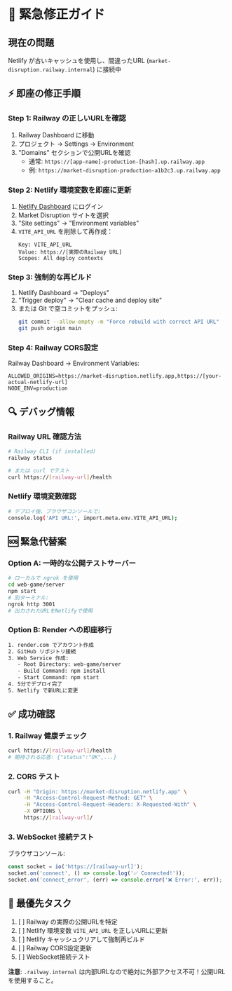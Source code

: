 # 🚨 緊急修正ガイド

## 現在の問題
Netlify が古いキャッシュを使用し、間違ったURL (`market-disruption.railway.internal`) に接続中

## ⚡ 即座の修正手順

### Step 1: Railway の正しいURLを確認
1. Railway Dashboard に移動
2. プロジェクト → Settings → Environment
3. "Domains" セクションで公開URLを確認
   - 通常: `https://[app-name]-production-[hash].up.railway.app`
   - 例: `https://market-disruption-production-a1b2c3.up.railway.app`

### Step 2: Netlify 環境変数を即座に更新
1. [Netlify Dashboard](https://app.netlify.com) にログイン
2. Market Disruption サイトを選択
3. "Site settings" → "Environment variables"
4. `VITE_API_URL` を削除して再作成：
   ```
   Key: VITE_API_URL
   Value: https://[実際のRailway URL]
   Scopes: All deploy contexts
   ```

### Step 3: 強制的な再ビルド
1. Netlify Dashboard → "Deploys"
2. "Trigger deploy" → "Clear cache and deploy site"
3. または Git で空コミットをプッシュ:
   ```bash
   git commit --allow-empty -m "Force rebuild with correct API URL"
   git push origin main
   ```

### Step 4: Railway CORS設定
Railway Dashboard → Environment Variables:
```
ALLOWED_ORIGINS=https://market-disruption.netlify.app,https://[your-actual-netlify-url]
NODE_ENV=production
```

## 🔍 デバッグ情報

### Railway URL 確認方法
```bash
# Railway CLI (if installed)
railway status

# または curl でテスト
curl https://[railway-url]/health
```

### Netlify 環境変数確認
```bash
# デプロイ後、ブラウザコンソールで:
console.log('API URL:', import.meta.env.VITE_API_URL);
```

## 🆘 緊急代替案

### Option A: 一時的な公開テストサーバー
```bash
# ローカルで ngrok を使用
cd web-game/server
npm start
# 別ターミナル:
ngrok http 3001
# 出力されたURLをNetlifyで使用
```

### Option B: Render への即座移行
```bash
1. render.com でアカウント作成
2. GitHub リポジトリ接続
3. Web Service 作成:
   - Root Directory: web-game/server
   - Build Command: npm install
   - Start Command: npm start
4. 5分でデプロイ完了
5. Netlify で新URLに変更
```

## ✅ 成功確認

### 1. Railway 健康チェック
```bash
curl https://[railway-url]/health
# 期待される応答: {"status":"OK",...}
```

### 2. CORS テスト
```bash
curl -H "Origin: https://market-disruption.netlify.app" \
     -H "Access-Control-Request-Method: GET" \
     -H "Access-Control-Request-Headers: X-Requested-With" \
     -X OPTIONS \
     https://[railway-url]/
```

### 3. WebSocket 接続テスト
ブラウザコンソール:
```javascript
const socket = io('https://[railway-url]');
socket.on('connect', () => console.log('✅ Connected!'));
socket.on('connect_error', (err) => console.error('❌ Error:', err));
```

## 🎯 最優先タスク

1. [ ] Railway の実際の公開URLを特定
2. [ ] Netlify 環境変数 `VITE_API_URL` を正しいURLに更新
3. [ ] Netlify キャッシュクリアして強制再ビルド
4. [ ] Railway CORS設定更新
5. [ ] WebSocket接続テスト

**注意**: `.railway.internal` は内部URLなので絶対に外部アクセス不可！公開URLを使用すること。